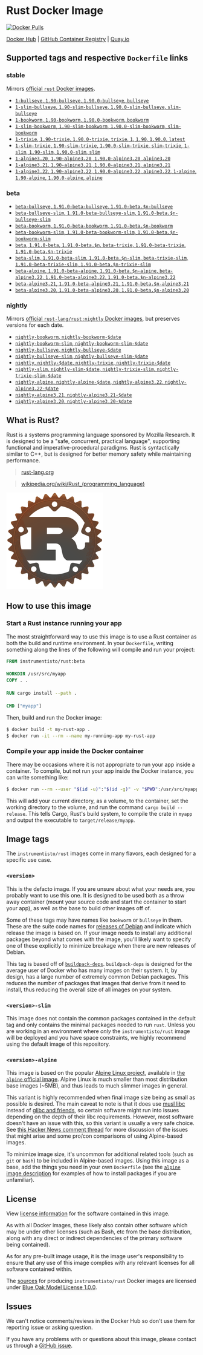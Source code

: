 Rust Docker Image
=================

[![Docker Pulls](https://img.shields.io/docker/pulls/instrumentisto/rust.svg)](https://hub.docker.com/r/instrumentisto/rust)

[Docker Hub](https://hub.docker.com/r/instrumentisto/rust)
| [GitHub Container Registry](https://github.com/orgs/instrumentisto/packages/container/package/rust)
| [Quay.io](https://quay.io/repository/instrumentisto/rust)




## Supported tags and respective `Dockerfile` links


### stable

Mirrors [official `rust` Docker images][1].

- [`1-bullseye`, `1.90-bullseye`, `1.90.0-bullseye`, `bullseye`][303]
- [`1-slim-bullseye`, `1.90-slim-bullseye`, `1.90.0-slim-bullseye`, `slim-bullseye`][304]
- [`1-bookworm`, `1.90-bookworm`, `1.90.0-bookworm`, `bookworm`][305]
- [`1-slim-bookworm`, `1.90-slim-bookworm`, `1.90.0-slim-bookworm`, `slim-bookworm`][306]
- [`1-trixie`, `1.90-trixie`, `1.90.0-trixie`, `trixie`, `1`, `1.90`, `1.90.0`, `latest`][307]
- [`1-slim-trixie`, `1.90-slim-trixie`, `1.90.0-slim-trixie`, `slim-trixie`, `1-slim`, `1.90-slim`, `1.90.0-slim`, `slim`][308]
- [`1-alpine3.20`, `1.90-alpine3.20`, `1.90.0-alpine3.20`, `alpine3.20`][309]
- [`1-alpine3.21`, `1.90-alpine3.21`, `1.90.0-alpine3.21`, `alpine3.21`][310]
- [`1-alpine3.22`, `1.90-alpine3.22`, `1.90.0-alpine3.22`, `alpine3.22`, `1-alpine`, `1.90-alpine`, `1.90.0-alpine`, `alpine`][311]


### beta

- [`beta-bullseye`, `1.91.0-beta-bullseye`, `1.91.0-beta.$n-bullseye`][203]
- [`beta-bullseye-slim`, `1.91.0-beta-bullseye-slim`, `1.91.0-beta.$n-bullseye-slim`][204]
- [`beta-bookworm`, `1.91.0-beta-bookworm`, `1.91.0-beta.$n-bookworm`][205]
- [`beta-bookworm-slim`, `1.91.0-beta-bookworm-slim`, `1.91.0-beta.$n-bookworm-slim`][206]
- [`beta`, `1.91.0-beta`, `1.91.0-beta.$n`, `beta-trixie`, `1.91.0-beta-trixie`, `1.91.0-beta.$n-trixie`][207]
- [`beta-slim`, `1.91.0-beta-slim`, `1.91.0-beta.$n-slim`, `beta-trixie-slim`, `1.91.0-beta-trixie-slim`, `1.91.0-beta.$n-trixie-slim`][208]
- [`beta-alpine`, `1.91.0-beta-alpine`, `1.91.0-beta.$n-alpine`, `beta-alpine3.22`, `1.91.0-beta-alpine3.22`, `1.91.0-beta.$n-alpine3.22`][209]
- [`beta-alpine3.21`, `1.91.0-beta-alpine3.21`, `1.91.0-beta.$n-alpine3.21`][210]
- [`beta-alpine3.20`, `1.91.0-beta-alpine3.20`, `1.91.0-beta.$n-alpine3.20`][211]


### nightly

Mirrors [official `rust-lang/rust:nightly` Docker images][2], but preserves versions for each date.

- [`nightly-bookworm`, `nightly-bookworm-$date`][101]
- [`nightly-bookworm-slim`, `nightly-bookworm-slim-$date`][102]
- [`nightly-bullseye`, `nightly-bullseye-$date`][103]
- [`nightly-bullseye-slim`, `nightly-bullseye-slim-$date`][104]
- [`nightly`, `nightly-$date`, `nightly-trixie`, `nightly-trixie-$date`][105]
- [`nightly-slim`, `nightly-slim-$date`, `nightly-trixie-slim`, `nightly-trixie-slim-$date`][106]
- [`nightly-alpine`, `nightly-alpine-$date`, `nightly-alpine3.22`, `nightly-alpine3.22-$date`][107]
- [`nightly-alpine3.21`, `nightly-alpine3.21-$date`][108]
- [`nightly-alpine3.20`, `nightly-alpine3.20-$date`][109]




## What is Rust?

Rust is a systems programming language sponsored by Mozilla Research. It is designed to be a "safe, concurrent, practical language", supporting functional and imperative-procedural paradigms. Rust is syntactically similar to C++, but is designed for better memory safety while maintaining performance.

> [rust-lang.org](https://rust-lang.org)

> [wikipedia.org/wiki/Rust_(programming_language)](https://wikipedia.org/wiki/Rust_(programming_language))

![Rust Logo](https://raw.githubusercontent.com/docker-library/docs/a11c341c57de07fbccfed7b21ea92d4bc40130a2/rust/logo.png)




## How to use this image


### Start a Rust instance running your app

The most straightforward way to use this image is to use a Rust container as both the build and runtime environment. In your `Dockerfile`, writing something along the lines of the following will compile and run your project:

```Dockerfile
FROM instrumentisto/rust:beta

WORKDIR /usr/src/myapp
COPY . .

RUN cargo install --path .

CMD ["myapp"]
```

Then, build and run the Docker image:

```bash
$ docker build -t my-rust-app .
$ docker run -it --rm --name my-running-app my-rust-app
```


### Compile your app inside the Docker container

There may be occasions where it is not appropriate to run your app inside a container. To compile, but not run your app inside the Docker instance, you can write something like:

```bash
$ docker run --rm --user "$(id -u)":"$(id -g)" -v "$PWD":/usr/src/myapp -w /usr/src/myapp instrumentisto/rust:beta cargo build --release
```

This will add your current directory, as a volume, to the container, set the working directory to the volume, and run the command `cargo build --release`. This tells Cargo, Rust's build system, to compile the crate in `myapp` and output the executable to `target/release/myapp`.




## Image tags

The `instrumentisto/rust` images come in many flavors, each designed for a specific use case.


### `<version>`

This is the defacto image. If you are unsure about what your needs are, you probably want to use this one. It is designed to be used both as a throw away container (mount your source code and start the container to start your app), as well as the base to build other images off of.

Some of these tags may have names like `bookworm` or `bullseye` in them. These are the suite code names for [releases of Debian][11] and indicate which release the image is based on. If your image needs to install any additional packages beyond what comes with the image, you'll likely want to specify one of these explicitly to minimize breakage when there are new releases of Debian.

This tag is based off of [`buildpack-deps`][12]. `buildpack-deps` is designed for the average user of Docker who has many images on their system. It, by design, has a large number of extremely common Debian packages. This reduces the number of packages that images that derive from it need to install, thus reducing the overall size of all images on your system.


### `<version>-slim`

This image does not contain the common packages contained in the default tag and only contains the minimal packages needed to run `rust`. Unless you are working in an environment where _only_ the `instrumentisto/rust` image will be deployed and you have space constraints, we highly recommend using the default image of this repository.


### `<version>-alpine`

This image is based on the popular [Alpine Linux project][21], available in [the `alpine` official image][22]. Alpine Linux is much smaller than most distribution base images (~5MB), and thus leads to much slimmer images in general.

This variant is highly recommended when final image size being as small as possible is desired. The main caveat to note is that it does use [musl libc][23] instead of [glibc and friends][24], so certain software might run into issues depending on the depth of their libc requirements. However, most software doesn't have an issue with this, so this variant is usually a very safe choice. See [this Hacker News comment thread][25] for more discussion of the issues that might arise and some pro/con comparisons of using Alpine-based images.

To minimize image size, it's uncommon for additional related tools (such as `git` or `bash`) to be included in Alpine-based images. Using this image as a base, add the things you need in your own `Dockerfile` (see the [`alpine` image description][22] for examples of how to install packages if you are unfamiliar).




## License

View [license information][3] for the software contained in this image.

As with all Docker images, these likely also contain other software which may be under other licenses (such as Bash, etc from the base distribution, along with any direct or indirect dependencies of the primary software being contained).

As for any pre-built image usage, it is the image user's responsibility to ensure that any use of this image complies with any relevant licenses for all software contained within.

The [sources][31] for producing `instrumentisto/rust` Docker images are licensed under [Blue Oak Model License 1.0.0][32].




## Issues

We can't notice comments/reviews in the Docker Hub so don't use them for reporting issue or asking question.

If you have any problems with or questions about this image, please contact us through a [GitHub issue][33].





[1]: https://hub.docker.com/_/rust
[2]: https://hub.docker.com/r/rustlang/rust
[3]: https://www.rust-lang.org/en-US/legal.html

[11]: https://wiki.debian.org/DebianReleases
[12]: https://hub.docker.com/_/buildpack-deps

[21]: http://alpinelinux.org
[22]: https://hub.docker.com/_/alpine
[23]: http://www.musl-libc.org
[24]: http://www.etalabs.net/compare_libcs.html
[25]: https://news.ycombinator.com/item?id=10782897

[31]: https://github.com/instrumentisto/rust-docker-image
[32]: https://github.com/instrumentisto/rust-docker-image/blob/main/LICENSE.md
[33]: https://github.com/instrumentisto/rust-docker-image/issues

[101]: https://github.com/rust-lang/docker-rust/blob/master/nightly/bookworm/Dockerfile
[102]: https://github.com/rust-lang/docker-rust/blob/master/nightly/bookworm/slim/Dockerfile
[103]: https://github.com/rust-lang/docker-rust/blob/master/nightly/bullseye/Dockerfile
[104]: https://github.com/rust-lang/docker-rust/blob/master/nightly/bullseye/slim/Dockerfile
[105]: https://github.com/rust-lang/docker-rust/blob/master/nightly/trixie/Dockerfile
[106]: https://github.com/rust-lang/docker-rust/blob/master/nightly/trixie/slim/Dockerfile
[107]: https://github.com/rust-lang/docker-rust/blob/master/nightly/alpine3.22/Dockerfile
[108]: https://github.com/rust-lang/docker-rust/blob/master/nightly/alpine3.21/Dockerfile
[109]: https://github.com/rust-lang/docker-rust/blob/master/nightly/alpine3.20/Dockerfile

[203]: https://github.com/instrumentisto/rust-docker-image/blob/main/beta/bullseye/Dockerfile
[204]: https://github.com/instrumentisto/rust-docker-image/blob/main/beta/bullseye-slim/Dockerfile
[205]: https://github.com/instrumentisto/rust-docker-image/blob/main/beta/bookworm/Dockerfile
[206]: https://github.com/instrumentisto/rust-docker-image/blob/main/beta/bookworm-slim/Dockerfile
[207]: https://github.com/instrumentisto/rust-docker-image/blob/main/beta/trixie/Dockerfile
[208]: https://github.com/instrumentisto/rust-docker-image/blob/main/beta/trixie-slim/Dockerfile
[209]: https://github.com/instrumentisto/rust-docker-image/blob/main/beta/alpine3.22/Dockerfile
[210]: https://github.com/instrumentisto/rust-docker-image/blob/main/beta/alpine3.21/Dockerfile
[211]: https://github.com/instrumentisto/rust-docker-image/blob/main/beta/alpine3.20/Dockerfile

[303]: https://github.com/rust-lang/docker-rust/blob/master/stable/bullseye/Dockerfile
[304]: https://github.com/rust-lang/docker-rust/blob/master/stable/bullseye/slim/Dockerfile
[305]: https://github.com/rust-lang/docker-rust/blob/master/stable/bookworm/Dockerfile
[306]: https://github.com/rust-lang/docker-rust/blob/master/stable/bookworm/slim/Dockerfile
[307]: https://github.com/rust-lang/docker-rust/blob/master/stable/trixie/Dockerfile
[308]: https://github.com/rust-lang/docker-rust/blob/master/stable/trixie/slim/Dockerfile
[309]: https://github.com/rust-lang/docker-rust/blob/master/stable/alpine3.20/Dockerfile
[310]: https://github.com/rust-lang/docker-rust/blob/master/stable/alpine3.21/Dockerfile
[311]: https://github.com/rust-lang/docker-rust/blob/master/stable/alpine3.22/Dockerfile
